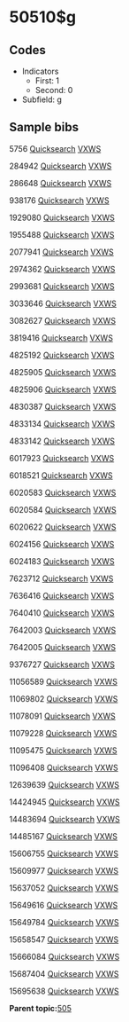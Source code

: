 # 50510$g

## Codes

-   Indicators
    -   First: 1
    -   Second: 0
-   Subfield: g

## Sample bibs

5756 [Quicksearch](https://search.library.yale.edu/catalog/5756) [VXWS](http://prodorbis.library.yale.edu:7014/vxws/GetHoldingsService?bibId=5756)

284942 [Quicksearch](https://search.library.yale.edu/catalog/284942) [VXWS](http://prodorbis.library.yale.edu:7014/vxws/GetHoldingsService?bibId=284942)

286648 [Quicksearch](https://search.library.yale.edu/catalog/286648) [VXWS](http://prodorbis.library.yale.edu:7014/vxws/GetHoldingsService?bibId=286648)

938176 [Quicksearch](https://search.library.yale.edu/catalog/938176) [VXWS](http://prodorbis.library.yale.edu:7014/vxws/GetHoldingsService?bibId=938176)

1929080 [Quicksearch](https://search.library.yale.edu/catalog/1929080) [VXWS](http://prodorbis.library.yale.edu:7014/vxws/GetHoldingsService?bibId=1929080)

1955488 [Quicksearch](https://search.library.yale.edu/catalog/1955488) [VXWS](http://prodorbis.library.yale.edu:7014/vxws/GetHoldingsService?bibId=1955488)

2077941 [Quicksearch](https://search.library.yale.edu/catalog/2077941) [VXWS](http://prodorbis.library.yale.edu:7014/vxws/GetHoldingsService?bibId=2077941)

2974362 [Quicksearch](https://search.library.yale.edu/catalog/2974362) [VXWS](http://prodorbis.library.yale.edu:7014/vxws/GetHoldingsService?bibId=2974362)

2993681 [Quicksearch](https://search.library.yale.edu/catalog/2993681) [VXWS](http://prodorbis.library.yale.edu:7014/vxws/GetHoldingsService?bibId=2993681)

3033646 [Quicksearch](https://search.library.yale.edu/catalog/3033646) [VXWS](http://prodorbis.library.yale.edu:7014/vxws/GetHoldingsService?bibId=3033646)

3082627 [Quicksearch](https://search.library.yale.edu/catalog/3082627) [VXWS](http://prodorbis.library.yale.edu:7014/vxws/GetHoldingsService?bibId=3082627)

3819416 [Quicksearch](https://search.library.yale.edu/catalog/3819416) [VXWS](http://prodorbis.library.yale.edu:7014/vxws/GetHoldingsService?bibId=3819416)

4825192 [Quicksearch](https://search.library.yale.edu/catalog/4825192) [VXWS](http://prodorbis.library.yale.edu:7014/vxws/GetHoldingsService?bibId=4825192)

4825905 [Quicksearch](https://search.library.yale.edu/catalog/4825905) [VXWS](http://prodorbis.library.yale.edu:7014/vxws/GetHoldingsService?bibId=4825905)

4825906 [Quicksearch](https://search.library.yale.edu/catalog/4825906) [VXWS](http://prodorbis.library.yale.edu:7014/vxws/GetHoldingsService?bibId=4825906)

4830387 [Quicksearch](https://search.library.yale.edu/catalog/4830387) [VXWS](http://prodorbis.library.yale.edu:7014/vxws/GetHoldingsService?bibId=4830387)

4833134 [Quicksearch](https://search.library.yale.edu/catalog/4833134) [VXWS](http://prodorbis.library.yale.edu:7014/vxws/GetHoldingsService?bibId=4833134)

4833142 [Quicksearch](https://search.library.yale.edu/catalog/4833142) [VXWS](http://prodorbis.library.yale.edu:7014/vxws/GetHoldingsService?bibId=4833142)

6017923 [Quicksearch](https://search.library.yale.edu/catalog/6017923) [VXWS](http://prodorbis.library.yale.edu:7014/vxws/GetHoldingsService?bibId=6017923)

6018521 [Quicksearch](https://search.library.yale.edu/catalog/6018521) [VXWS](http://prodorbis.library.yale.edu:7014/vxws/GetHoldingsService?bibId=6018521)

6020583 [Quicksearch](https://search.library.yale.edu/catalog/6020583) [VXWS](http://prodorbis.library.yale.edu:7014/vxws/GetHoldingsService?bibId=6020583)

6020584 [Quicksearch](https://search.library.yale.edu/catalog/6020584) [VXWS](http://prodorbis.library.yale.edu:7014/vxws/GetHoldingsService?bibId=6020584)

6020622 [Quicksearch](https://search.library.yale.edu/catalog/6020622) [VXWS](http://prodorbis.library.yale.edu:7014/vxws/GetHoldingsService?bibId=6020622)

6024156 [Quicksearch](https://search.library.yale.edu/catalog/6024156) [VXWS](http://prodorbis.library.yale.edu:7014/vxws/GetHoldingsService?bibId=6024156)

6024183 [Quicksearch](https://search.library.yale.edu/catalog/6024183) [VXWS](http://prodorbis.library.yale.edu:7014/vxws/GetHoldingsService?bibId=6024183)

7623712 [Quicksearch](https://search.library.yale.edu/catalog/7623712) [VXWS](http://prodorbis.library.yale.edu:7014/vxws/GetHoldingsService?bibId=7623712)

7636416 [Quicksearch](https://search.library.yale.edu/catalog/7636416) [VXWS](http://prodorbis.library.yale.edu:7014/vxws/GetHoldingsService?bibId=7636416)

7640410 [Quicksearch](https://search.library.yale.edu/catalog/7640410) [VXWS](http://prodorbis.library.yale.edu:7014/vxws/GetHoldingsService?bibId=7640410)

7642003 [Quicksearch](https://search.library.yale.edu/catalog/7642003) [VXWS](http://prodorbis.library.yale.edu:7014/vxws/GetHoldingsService?bibId=7642003)

7642005 [Quicksearch](https://search.library.yale.edu/catalog/7642005) [VXWS](http://prodorbis.library.yale.edu:7014/vxws/GetHoldingsService?bibId=7642005)

9376727 [Quicksearch](https://search.library.yale.edu/catalog/9376727) [VXWS](http://prodorbis.library.yale.edu:7014/vxws/GetHoldingsService?bibId=9376727)

11056589 [Quicksearch](https://search.library.yale.edu/catalog/11056589) [VXWS](http://prodorbis.library.yale.edu:7014/vxws/GetHoldingsService?bibId=11056589)

11069802 [Quicksearch](https://search.library.yale.edu/catalog/11069802) [VXWS](http://prodorbis.library.yale.edu:7014/vxws/GetHoldingsService?bibId=11069802)

11078091 [Quicksearch](https://search.library.yale.edu/catalog/11078091) [VXWS](http://prodorbis.library.yale.edu:7014/vxws/GetHoldingsService?bibId=11078091)

11079228 [Quicksearch](https://search.library.yale.edu/catalog/11079228) [VXWS](http://prodorbis.library.yale.edu:7014/vxws/GetHoldingsService?bibId=11079228)

11095475 [Quicksearch](https://search.library.yale.edu/catalog/11095475) [VXWS](http://prodorbis.library.yale.edu:7014/vxws/GetHoldingsService?bibId=11095475)

11096408 [Quicksearch](https://search.library.yale.edu/catalog/11096408) [VXWS](http://prodorbis.library.yale.edu:7014/vxws/GetHoldingsService?bibId=11096408)

12639639 [Quicksearch](https://search.library.yale.edu/catalog/12639639) [VXWS](http://prodorbis.library.yale.edu:7014/vxws/GetHoldingsService?bibId=12639639)

14424945 [Quicksearch](https://search.library.yale.edu/catalog/14424945) [VXWS](http://prodorbis.library.yale.edu:7014/vxws/GetHoldingsService?bibId=14424945)

14483694 [Quicksearch](https://search.library.yale.edu/catalog/14483694) [VXWS](http://prodorbis.library.yale.edu:7014/vxws/GetHoldingsService?bibId=14483694)

14485167 [Quicksearch](https://search.library.yale.edu/catalog/14485167) [VXWS](http://prodorbis.library.yale.edu:7014/vxws/GetHoldingsService?bibId=14485167)

15606755 [Quicksearch](https://search.library.yale.edu/catalog/15606755) [VXWS](http://prodorbis.library.yale.edu:7014/vxws/GetHoldingsService?bibId=15606755)

15609977 [Quicksearch](https://search.library.yale.edu/catalog/15609977) [VXWS](http://prodorbis.library.yale.edu:7014/vxws/GetHoldingsService?bibId=15609977)

15637052 [Quicksearch](https://search.library.yale.edu/catalog/15637052) [VXWS](http://prodorbis.library.yale.edu:7014/vxws/GetHoldingsService?bibId=15637052)

15649616 [Quicksearch](https://search.library.yale.edu/catalog/15649616) [VXWS](http://prodorbis.library.yale.edu:7014/vxws/GetHoldingsService?bibId=15649616)

15649784 [Quicksearch](https://search.library.yale.edu/catalog/15649784) [VXWS](http://prodorbis.library.yale.edu:7014/vxws/GetHoldingsService?bibId=15649784)

15658547 [Quicksearch](https://search.library.yale.edu/catalog/15658547) [VXWS](http://prodorbis.library.yale.edu:7014/vxws/GetHoldingsService?bibId=15658547)

15666084 [Quicksearch](https://search.library.yale.edu/catalog/15666084) [VXWS](http://prodorbis.library.yale.edu:7014/vxws/GetHoldingsService?bibId=15666084)

15687404 [Quicksearch](https://search.library.yale.edu/catalog/15687404) [VXWS](http://prodorbis.library.yale.edu:7014/vxws/GetHoldingsService?bibId=15687404)

15695638 [Quicksearch](https://search.library.yale.edu/catalog/15695638) [VXWS](http://prodorbis.library.yale.edu:7014/vxws/GetHoldingsService?bibId=15695638)

**Parent topic:**[505](../../tags/505/505.md)


